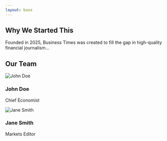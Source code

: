 ```yaml
---
layout: base
---
```


<section class="about-section">
  <h2>Why We Started This</h2>
  <p>Founded in 2025, Business Times was created to fill the gap in high-quality financial journalism...</p>
</section>

<section class="team-section">
  <h2>Our Team</h2>
  <div class="team-grid">
    <div class="team-member">
      <img src="/assets/images/team/john-doe.jpg" alt="John Doe">
      <h3>John Doe</h3>
      <p>Chief Economist</p>
    </div>
    <div class="team-member">
      <img src="/assets/images/team/jane-smith.jpg" alt="Jane Smith">
      <h3>Jane Smith</h3>
      <p>Markets Editor</p>
    </div>
    <!-- Add more team members -->
  </div>
</section>